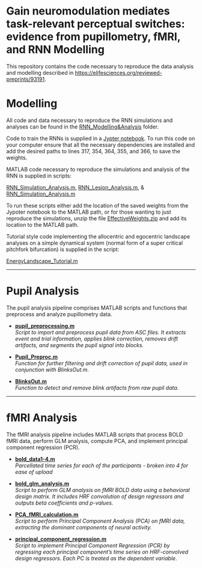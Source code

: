 # Gain neuromodulation mediates task-relevant perceptual switches: evidence from pupillometry, fMRI, and RNN Modelling

This repository contains the code necessary to reproduce the data analysis and modelling described in https://elifesciences.org/reviewed-preprints/93191.

# Modelling 

All code and data necessary to reproduce the RNN simulations and analyses can be found in the [RNN_Modelling&Analysis](https://github.com/cjwhyte/AmbiguousFigures/tree/patch-1/RNN_Modelling%26Analysis) folder. 

Code to train the RNNs is supplied in a [Jypter notebook](https://github.com/cjwhyte/AmbiguousFigures/blob/patch-1/RNN_Modelling%26Analysis/RNNTraining.ipynb). To run this code on your computer ensure that all the necessary dependencies are installed and add the desired paths to lines 317, 354, 364, 355, and 366, to save the weights. 

MATLAB code necessary to reproduce the simulations and analysis of the RNN is supplied in scripts:

[RNN_Simulation_Analysis.m](https://github.com/cjwhyte/AmbiguousFigures/blob/patch-1/RNN_Modelling%26Analysis/RNN_Simulation_Analysis.m), 
[RNN_Lesion_Analysis.m](https://github.com/cjwhyte/AmbiguousFigures/blob/patch-1/RNN_Modelling%26Analysis/RNN_Lesion_Analysis.m), &
[RNN_Simulation_Analysis.m](https://github.com/cjwhyte/AmbiguousFigures/blob/patch-1/RNN_Modelling%26Analysis/RNN_Attractor_Analysis.m)

To run these scripts either add the location of the saved weights from the Jypoter notebook to the MATLAB path, or for those wanting to just reproduce the simulations, unzip the file [EffectiveWeights.zip](https://github.com/cjwhyte/AmbiguousFigures/blob/patch-1/RNN_Modelling%26Analysis/EffectiveWeights.zip) and add its location to the MATLAB path. 

Tutorial style code implementing the allocentric and egocentric landscape analyses on a simple dynamical system (normal form of a super critical pitchfork bifurcation) is supplied in the script:

[EnergyLandscape_Tutorial.m ](https://github.com/cjwhyte/AmbiguousFigures/blob/patch-1/RNN_Modelling%26Analysis/EnergyLandscape_Tutorial.m)

---

# Pupil Analysis

The pupil analysis pipeline comprises MATLAB scripts and functions that preprocess and analyze pupillometry data.

- **[pupil_preprocessing.m](https://github.com/ShineLabUSYD/AmbiguousFigures/tree/main/PupilAnalysis/pupil_preprocessing.m)**  
  *Script to import and preprocess pupil data from ASC files. It extracts event and trial information, applies blink correction, removes drift artifacts, and segments the pupil signal into blocks.*

- **[Pupil_Preproc.m](https://github.com/ShineLabUSYD/AmbiguousFigures/tree/main/PupilAnalysis/Pupil_Preproc.m)**  
  *Function for further filtering and drift correction of pupil data, used in conjunction with BlinksOut.m.*

- **[BlinksOut.m](https://github.com/ShineLabUSYD/AmbiguousFigures/tree/main/PupilAnalysis/BlinksOut.m)**  
  *Function to detect and remove blink artifacts from raw pupil data.*

---

# fMRI Analysis

The fMRI analysis pipeline includes MATLAB scripts that process BOLD fMRI data, perform GLM analysis, compute PCA, and implement principal component regression (PCR).

- **[bold_data1-4.m](https://github.com/ShineLabUSYD/AmbiguousFigures/bold_data1-4.m)**  
  *Parcellated time series for each of the participants - broken into 4 for ease of upload*

- **[bold_glm_analysis.m](https://github.com/ShineLabUSYD/AmbiguousFigures/tree/main/fMRIAnalysis/bold_glm_analysis.m)**  
  *Script to perform GLM analysis on fMRI BOLD data using a behavioral design matrix. It includes HRF convolution of design regressors and outputs beta coefficients and p-values.*

- **[PCA_fMRI_calculation.m](https://github.com/ShineLabUSYD/AmbiguousFigures/tree/main/fMRIAnalysis/PCA_fMRI_calculation.m)**  
  *Script to perform Principal Component Analysis (PCA) on fMRI data, extracting the dominant components of neural activity.*

- **[principal_component_regression.m](https://github.com/ShineLabUSYD/AmbiguousFigures/tree/main/fMRIAnalysis/principal_component_regression.m)**  
  *Script to implement Principal Component Regression (PCR) by regressing each principal component’s time series on HRF-convolved design regressors. Each PC is treated as the dependent variable.*

